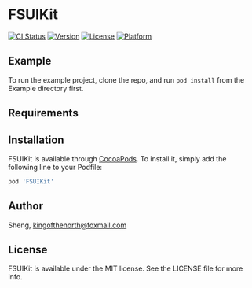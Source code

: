 # FSUIKit

[![CI Status](https://img.shields.io/travis/Sheng/FSUIKit.svg?style=flat)](https://travis-ci.org/Sheng/FSUIKit)
[![Version](https://img.shields.io/cocoapods/v/FSUIKit.svg?style=flat)](https://cocoapods.org/pods/FSUIKit)
[![License](https://img.shields.io/cocoapods/l/FSUIKit.svg?style=flat)](https://cocoapods.org/pods/FSUIKit)
[![Platform](https://img.shields.io/cocoapods/p/FSUIKit.svg?style=flat)](https://cocoapods.org/pods/FSUIKit)

## Example

To run the example project, clone the repo, and run `pod install` from the Example directory first.

## Requirements

## Installation

FSUIKit is available through [CocoaPods](https://cocoapods.org). To install
it, simply add the following line to your Podfile:

```ruby
pod 'FSUIKit'
```

## Author

Sheng, kingofthenorth@foxmail.com

## License

FSUIKit is available under the MIT license. See the LICENSE file for more info.
